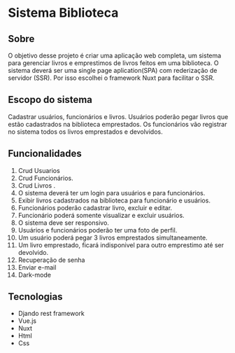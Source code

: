 # Sistema Biblioteca

## Sobre

O objetivo desse projeto é criar uma aplicação web completa, um sistema para gerenciar livros e emprestimos de livros feitos em uma biblioteca. O sistema deverá ser uma single page aplication(SPA) com rederização de servidor (SSR). Por isso escolhei o framework Nuxt para facilitar o SSR.

## Escopo do sistema

Cadastrar usuários, funcionários e livros. Usuários poderão pegar livros que estão cadastrados na biblioteca emprestados. Os funcionários vão registrar no sistema todos os livros emprestados e devolvidos. 

## Funcionalidades

1. Crud Usuarios
2. Crud Funcionários.
3. Crud Livros .
4. O sistema deverá ter um login para usuários e para funcionários.
5. Exibir livros cadastrados na biblioteca para funcionário e usuários.
6. Funcionários poderão cadastrar livro, excluir e editar.
7. Funcionário poderá somente visualizar e excluir usuários. 
8. O sistema deve ser responsivo.  
9. Usuários e funcionários poderão ter uma foto de perfil.
10. Um usuário poderá pegar 3 livros emprestados simultaneamente.
11. Um livro emprestado, ficará indisponivel para outro emprestimo até ser devolvido. 
12. Recuperação de senha
13. Enviar e-mail 
14. Dark-mode

## Tecnologias

- Djando rest framework
- Vue.js
- Nuxt
- Html 
- Css

